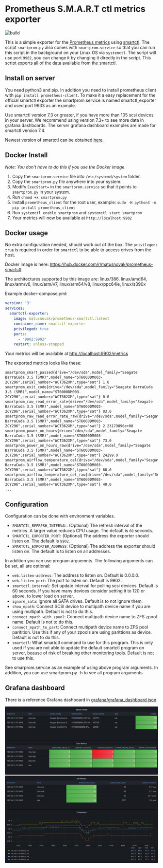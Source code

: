 # Prometheus S.M.A.R.T ctl metrics exporter

![build](https://github.com/matusnovak/prometheus-smartctl/workflows/build/badge.svg)

This is a simple exporter for the [Prometheus metrics](https://prometheus.io/) using [smartctl](https://www.smartmontools.org/). The script `smartprom.py` also comes with `smartprom.service` so that you can run this script in the background on your Linux OS via `systemctl`. The script will use port `9902`, you can change it by changing it directly in the script. This script exports all of the data available from the smartctl.

## Install on server

You need python3 and pip. In addition you need to install prometheus client with `pip install prometheus-client`. To make it a easy replacement for the official smartctl exporter the smartprom.service is named smartctl_exporter and used port 9633 as an example.

Use smartctl version 7.3 or greater, if you have more than 105 scsi devices in your server. We recommend using version 7.3+ to see more data in grafana dashboards. The server grafana dashboard examples are made for smartctl version 7.4.

Newest version of smartctl can be obtained [here](https://builds.smartmontools.org/).

## Docker Install

_Note: You don't have to do this if you use the Docker image._

1. Copy the `smartprom.service` file into `/etc/systemd/system` folder.
2. Copy the `smartprom.py` file anywhere into your system.
3. Modify `ExecStart=` in the `smartprom.service` so that it points to `smartprom.py` in your system.
4. Run `chmod +x smartprom.py` 
5. Install `prometheus_client` for the root user, example: `sudo -H python3 -m pip install prometheus_client`
6. Run `systemctl enable smartprom` and `systemctl start smartprom`
7. Your metrics will now be available at `http://localhost:9902`

## Docker usage

No extra configuration needed, should work out of the box. The `privileged: true` is required in order for `smartctl` to be able to access drives from the host.

Docker image is here: <https://hub.docker.com/r/matusnovak/prometheus-smartctl>

The architectures supported by this image are: linux/386, linux/amd64, linux/arm/v6, linux/arm/v7, linux/arm64/v8, linux/ppc64le, linux/s390x

Example docker-compose.yml:

```yml
version: '3'
services:
  smartctl-exporter:
    image: matusnovak/prometheus-smartctl:latest
    container_name: smartctl-exporter
    privileged: true
    ports:
      - "9902:9902"
    restart: unless-stopped
```

Your metrics will be available at <http://localhost:9902/metrics>

The exported metrics looks like these:

```shell
smartprom_smart_passed{drive="/dev/sda",model_family="Seagate BarraCuda 3.5 (SMR)",model_name="ST6000DM003-2CY296",serial_number="WCT362XM",type="sat"} 1.0
smartprom_exit_code{drive="/dev/sda",model_family="Seagate BarraCuda 3.5 (SMR)",model_name="ST6000DM003-2CY296",serial_number="WCT362XM",type="sat"} 0.0
smartprom_raw_read_error_rate{drive="/dev/sda",model_family="Seagate BarraCuda 3.5 (SMR)",model_name="ST6000DM003-2CY296",serial_number="WCT362XM",type="sat"} 83.0
smartprom_raw_read_error_rate_raw{drive="/dev/sda",model_family="Seagate BarraCuda 3.5 (SMR)",model_name="ST6000DM003-2CY296",serial_number="WCT362XM",type="sat"} 2.23179896e+08
smartprom_power_on_hours{drive="/dev/sda",model_family="Seagate BarraCuda 3.5 (SMR)",model_name="ST6000DM003-2CY296",serial_number="WCT362XM",type="sat"} 73.0
smartprom_power_on_hours_raw{drive="/dev/sda",model_family="Seagate BarraCuda 3.5 (SMR)",model_name="ST6000DM003-2CY296",serial_number="WCT362XM",type="sat"} 24299.0
smartprom_airflow_temperature_cel{drive="/dev/sda",model_family="Seagate BarraCuda 3.5 (SMR)",model_name="ST6000DM003-2CY296",serial_number="WCT362XM",type="sat"} 60.0
smartprom_airflow_temperature_cel_raw{drive="/dev/sda",model_family="Seagate BarraCuda 3.5 (SMR)",model_name="ST6000DM003-2CY296",serial_number="WCT362XM",type="sat"} 40.0
...
```

## Configuration

Configuration can be done with environment variables.

- `SMARTCTL_REFRESH_INTERVAL`: (Optional) The refresh interval of the metrics. A larger value reduces CPU usage. The default is `60` seconds.
- `SMARTCTL_EXPORTER_PORT`: (Optional) The address the exporter should listen on. The default is `9902`.
- `SMARTCTL_EXPORTER_ADDRESS`: (Optional) The address the exporter should listen on. The default is to listen on all addresses.

In addition you can use program arguemnts. The following arguments can be set, all are optional:

- `web.listen-address`: The address to listen on. Default is 0.0.0.0.
- `web.listen-port`: The port to listen on. Default is 9902.
- `smartctl.interval`: Set update interval for polling scsi devices. Default is 60 seconds. If you have many devices consider setting it to 120 or above, to lower load on server.
- `ignore_sata`: Ignore all SATA drives. Default is to not ignore them.
- `show_mpath`: Connect SCSI device to multipath device name if you are using multipath. Default is not to do this.
- `connect_mpath_with_zpool`: Connect multipath device name to ZFS zpool name. Default is not to do this.
- `connect_mpath_to_part`: Connect multipath device name to ZFS pool paritition. Use this if any of your zpools are using parittions as device. Default is not to do this.
- `smartctl`: What smartctl command to use for this program. This is only used if you are not able to update the default smartctl program on server, beause of risk of breaking other monitoring tools. Default is not to use this.

See smarprom.service as an example of using above program arguments. In addition, you can use smartprom.py -h to see all program arguments. 

## Grafana dashboard

There is a reference Grafana dashboard in [grafana/grafana_dashboard.json](./grafana/grafana_dashboard.json).

![](./grafana/grafana_dashboard_1.png)
![](./grafana/grafana_dashboard_2.png)

